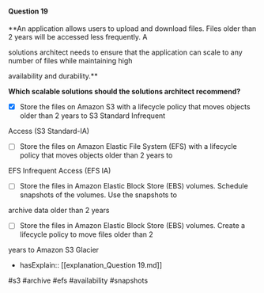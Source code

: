 #### Question  19


**An application allows users to upload and download files. Files older than 2 years will be accessed less frequently. A

solutions architect needs to ensure that the application can scale to any number of files while maintaining high

availability and durability.**


**Which scalable solutions should the solutions architect recommend?**


- [x] Store the files on Amazon S3 with a lifecycle policy that moves objects older than 2 years to S3 Standard Infrequent

Access (S3 Standard-IA)


- [ ] Store the files on Amazon Elastic File System (EFS) with a lifecycle policy that moves objects older than 2 years to

EFS Infrequent Access (EFS IA)


- [ ] Store the files in Amazon Elastic Block Store (EBS) volumes. Schedule snapshots of the volumes. Use the snapshots to

archive data older than 2 years


- [ ] Store the files in Amazon Elastic Block Store (EBS) volumes. Create a lifecycle policy to move files older than 2

years to Amazon S3 Glacier



- hasExplain:: [[explanation_Question  19.md]]

#s3 #archive #efs #availability #snapshots 